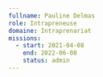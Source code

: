 ```yaml
---
fullname: Pauline Delmas
role: Intrapreneuse
domaine: Intraprenariat
missions:
  - start: 2021-04-08
    end: 2022-06-08
    status: admin
---
```

